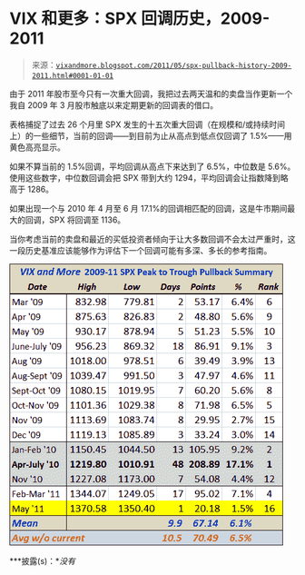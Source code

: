 <!--yml

类别：未分类

日期：2024-05-18 16:50:33

-->

# VIX 和更多：SPX 回调历史，2009-2011

> 来源：[`vixandmore.blogspot.com/2011/05/spx-pullback-history-2009-2011.html#0001-01-01`](http://vixandmore.blogspot.com/2011/05/spx-pullback-history-2009-2011.html#0001-01-01)

由于 2011 年股市至今只有一次重大回调，我把过去两天温和的卖盘当作更新一个我自 2009 年 3 月股市触底以来定期更新的回调表的借口。

表格捕捉了过去 26 个月里 SPX 发生的十五次重大回调（在规模和/或持续时间上）的一些细节，当前的回调——到目前为止从高点到低点仅回调了 1.5%——用黄色高亮显示。

如果不算当前的 1.5%回调，平均回调从高点下来达到了 6.5%，中位数是 5.6%。使用这些数字，中位数回调会把 SPX 带到大约 1294，平均回调会让指数降到略高于 1286。

如果出现一个与 2010 年 4 月至 6 月 17.1%的回调相匹配的回调，这是牛市期间最大的回调，SPX 将回调至 1136。

当你考虑当前的卖盘和最近的买低投资者倾向于让大多数回调不会太过严重时，这一段历史基准应该能够作为评估下一个回调可能有多深、多长的参考指南。

![](img/c7ac7d853ccbeb222aa5d03d2f2c0113.png)

***披露(s)：**没有*
